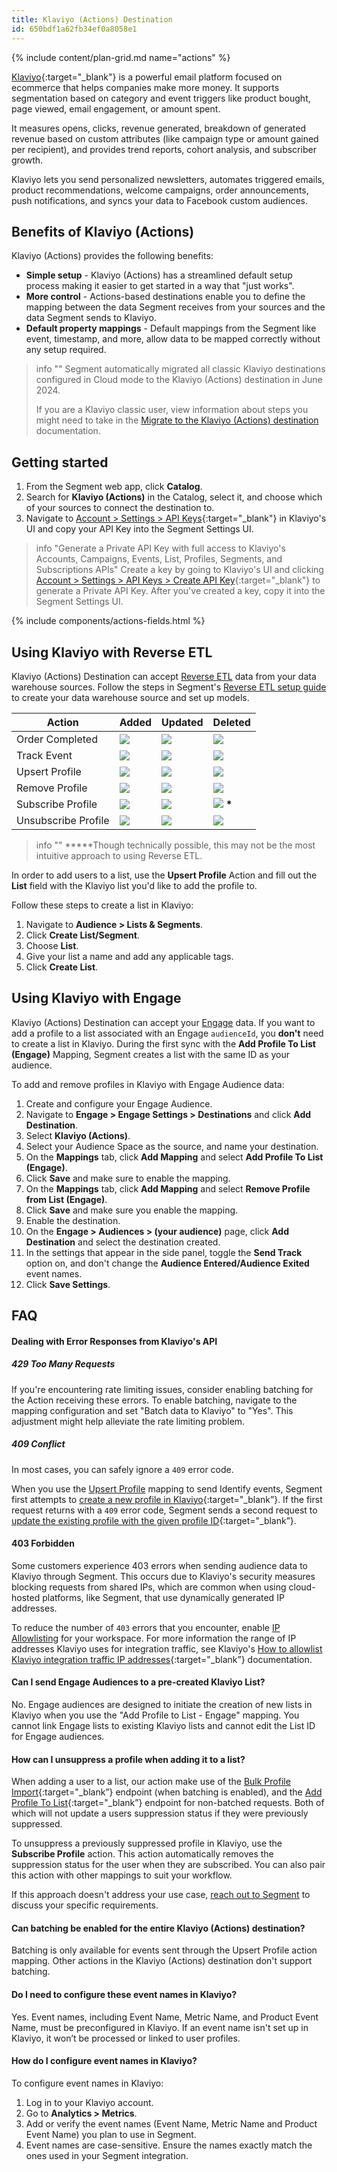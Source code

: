 ```yaml
---
title: Klaviyo (Actions) Destination
id: 650bdf1a62fb34ef0a8058e1
---
```


{% include content/plan-grid.md name="actions" %}

[Klaviyo](https://www.klaviyo.com){:target="_blank"} is a powerful email platform focused on ecommerce that helps companies make more money. It supports segmentation based on category and event triggers like product bought, page viewed, email engagement, or amount spent.

It measures opens, clicks, revenue generated, breakdown of generated revenue based on custom attributes (like campaign type or amount gained per recipient), and provides trend reports, cohort analysis, and subscriber growth.

Klaviyo lets you send personalized newsletters, automates triggered emails, product recommendations, welcome campaigns, order announcements, push notifications, and syncs your data to Facebook custom audiences.

## Benefits of Klaviyo (Actions)

Klaviyo (Actions) provides the following benefits:

- **Simple setup** - Klaviyo (Actions) has a streamlined default setup process making it easier to get started in a way that "just works".
- **More control** - Actions-based destinations enable you to define the mapping between the data Segment receives from your sources and the data Segment sends to Klaviyo.
- **Default property mappings** - Default mappings from the Segment like event, timestamp, and more, allow data to be mapped correctly without any setup required.

> info ""
> Segment automatically migrated all classic Klaviyo destinations configured in Cloud mode to the Klaviyo (Actions) destination in June 2024.
> 
> If you are a Klaviyo classic user, view information about steps you might need to take in the [Migrate to the Klaviyo (Actions) destination](/docs/connections/destinations/catalog/klaviyo#migrate-to-the-klaviyo-actions-destination) documentation. 

## Getting started

1. From the Segment web app, click **Catalog**.
2. Search for **Klaviyo (Actions)** in the Catalog, select it, and choose which of your sources to connect the destination to.
3. Navigate to [Account > Settings > API Keys](https://www.klaviyo.com/account#api-keys-tab){:target="_blank"} in Klaviyo's UI and copy your API Key into the Segment Settings UI.

> info "Generate a Private API Key with full access to Klaviyo's Accounts, Campaigns, Events, List, Profiles, Segments, and Subscriptions APIs"
> Create a key by going to Klaviyo's UI and clicking [Account > Settings > API Keys > Create API Key](https://www.klaviyo.com/account#api-keys-tab){:target="_blank"} to generate a Private API Key. After you've created a key, copy it into the Segment Settings UI.

{% include components/actions-fields.html %}

## Using Klaviyo with Reverse ETL

Klaviyo (Actions) Destination can accept [Reverse ETL](/docs/connections/reverse-etl/) data from your data warehouse sources. Follow the steps in Segment's [Reverse ETL setup guide](/docs/connections/reverse-etl/setup/#step-1-add-a-source) to create your data warehouse source and set up models.

| Action              | Added                                                   | Updated                                                   | Deleted                                                        |
| ------------------- | ------------------------------------------------------- | --------------------------------------------------------- | -------------------------------------------------------------- |
| Order Completed     | <img class="inline" src="/docs/images/supported.svg" /> | <img class="inline" src="/docs/images/unsupported.svg" /> | <img class="inline" src="/docs/images/unsupported.svg" />      |
| Track Event         | <img class="inline" src="/docs/images/supported.svg" /> | <img class="inline" src="/docs/images/unsupported.svg" /> | <img class="inline" src="/docs/images/unsupported.svg" />      |
| Upsert Profile      | <img class="inline" src="/docs/images/supported.svg" /> | <img class="inline" src="/docs/images/supported.svg" />   | <img class="inline" src="/docs/images/unsupported.svg" />      |
| Remove Profile      | <img class="inline" src="/docs/images/supported.svg" /> | <img class="inline" src="/docs/images/unsupported.svg" /> | <img class="inline" src="/docs/images/supported.svg" />        |
| Subscribe Profile   | <img class="inline" src="/docs/images/supported.svg" /> | <img class="inline" src="/docs/images/unsupported.svg" /> | <img class="inline" src="/docs/images/supported.svg" /> **\*** |
| Unsubscribe Profile | <img class="inline" src="/docs/images/supported.svg" /> | <img class="inline" src="/docs/images/unsupported.svg" /> | <img class="inline" src="/docs/images/supported.svg" />        |

> info ""
> **\***Though technically possible, this may not be the most intuitive approach to using Reverse ETL.

In order to add users to a list, use the **Upsert Profile** Action and fill out the **List** field with the Klaviyo list you'd like to add the profile to.

Follow these steps to create a list in Klaviyo:

1. Navigate to **Audience > Lists & Segments**.
2. Click **Create List/Segment**.
3. Choose **List**.
4. Give your list a name and add any applicable tags.
5. Click **Create List**.

## Using Klaviyo with Engage

Klaviyo (Actions) Destination can accept your [Engage](/docs/engage/) data. If you want to add a profile to a list associated with an Engage `audienceId`, you **don't** need to create a list in Klaviyo. During the first sync with the **Add Profile To List (Engage)** Mapping, Segment creates a list with the same ID as your audience.

To add and remove profiles in Klaviyo with Engage Audience data:

1. Create and configure your Engage Audience.
2. Navigate to **Engage > Engage Settings > Destinations** and click **Add Destination**.
3. Select **Klaviyo (Actions)**.
4. Select your Audience Space as the source, and name your destination.
5. On the **Mappings** tab, click **Add Mapping** and select **Add Profile To List (Engage)**.
6. Click **Save** and make sure to enable the mapping.
7. On the **Mappings** tab, click **Add Mapping** and select **Remove Profile from List (Engage)**.
8. Click **Save** and make sure you enable the mapping.
9. Enable the destination.
10. On the **Engage > Audiences > (your audience)** page, click **Add Destination** and select the destination created.
11. In the settings that appear in the side panel, toggle the **Send Track** option on, and don't change the **Audience Entered/Audience Exited** event names.
12. Click **Save Settings**.

## FAQ

#### Dealing with Error Responses from Klaviyo's API
 
##### 429 Too Many Requests

If you're encountering rate limiting issues, consider enabling batching for the Action receiving these errors. To enable batching, navigate to the mapping configuration and set "Batch data to Klaviyo" to "Yes". This adjustment might help alleviate the rate limiting problem.

##### 409 Conflict
In most cases, you can safely ignore a `409` error code. 

When you use the [Upsert Profile](/docs/connections/destinations/catalog/actions-klaviyo/#upsert-profile) mapping to send Identify events, Segment first attempts to [create a new profile in Klaviyo](https://developers.klaviyo.com/en/reference/create_profile){:target="_blank”}. If the first request returns with a `409` error code, Segment sends a second request to [update the existing profile with the given profile ID](https://developers.klaviyo.com/en/reference/update_profile){:target="_blank”}.

#### 403 Forbidden

Some customers experience 403 errors when sending audience data to Klaviyo through Segment. This occurs due to Klaviyo's security measures blocking requests from shared IPs, which are common when using cloud-hosted platforms, like Segment, that use dynamically generated IP addresses.

To reduce the number of `403` errors that you encounter, enable [IP Allowlisting](/docs/connections/destinations/#ip-allowlisting) for your workspace. For more information the range of IP addresses Klaviyo uses for integration traffic, see Klaviyo's [How to allowlist Klaviyo integration traffic IP addresses](https://help.klaviyo.com/hc/en-us/articles/19143781289115){:target="_blank”} documentation. 

#### Can I send Engage Audiences to a pre-created Klaviyo List?

No. Engage audiences are designed to initiate the creation of new lists in Klaviyo when you use the "Add Profile to List - Engage" mapping. You cannot link Engage lists to existing Klaviyo lists and cannot edit the List ID for Engage audiences.

#### How can I unsuppress a profile when adding it to a list?

When adding a user to a list, our action make use of the [Bulk Profile Import](https://developers.klaviyo.com/en/reference/spawn_bulk_profile_import_job){:target="_blank”} endpoint (when batching is enabled), and the [Add Profile To List](https://developers.klaviyo.com/en/reference/create_list_relationships){:target="_blank”} endpoint for non-batched requests. Both of which will not update a users suppression status if they were previously suppressed. 

To unsuppress a previously suppressed profile in Klaviyo, use the **Subscribe Profile** action. This action automatically removes the suppression status for the user when they are subscribed. You can also pair this action with other mappings to suit your workflow.

If this approach doesn't address your use case, [reach out to Segment](mailto:friends@segment.com) to discuss your specific requirements.

#### Can batching be enabled for the entire Klaviyo (Actions) destination?

Batching is only available for events sent through the Upsert Profile action mapping. Other actions in the Klaviyo (Actions) destination don't support batching.

####  Do I need to configure these event names in Klaviyo?

Yes. Event names, including Event Name, Metric Name, and Product Event Name, must be preconfigured in Klaviyo. If an event name isn't set up in Klaviyo, it won’t be processed or linked to user profiles.

####  How do I configure event names in Klaviyo?

To configure event names in Klaviyo:
1. Log in to your Klaviyo account.
2. Go to **Analytics > Metrics**.
3. Add or verify the event names (Event Name, Metric Name and Product Event Name) you plan to use in Segment.
4. Event names are case-sensitive. Ensure the names exactly match the ones used in your Segment integration.
